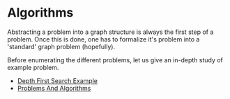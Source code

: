 # Algorithms

Abstracting a problem into a graph structure is always the first step of a problem. Once this is done, one has to formalize it's problem into a 'standard' graph problem (hopefully).

Before enumerating the different problems, let us give an in-depth study of example problem.

* [Depth First Search Example](Depth-First-Search-Example.md)
* [Problems And Algorithms](Problems-And-Algorithms.md)